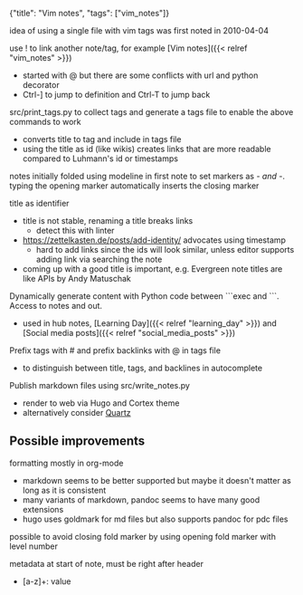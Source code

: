 {"title": "Vim notes", "tags": ["vim_notes"]}

idea of using a single file with vim tags was first noted in 2010-04-04

use ! to link another note/tag, for example [Vim notes]({{< relref "vim_notes" >}})
* started with @ but there are some conflicts with url and python decorator
* Ctrl-] to jump to definition and Ctrl-T to jump back

src/print_tags.py to collect tags and generate a tags file to enable the above commands to work
* converts title to tag and include in tags file
* using the title as id (like wikis) creates links that are more readable compared to Luhmann's id or timestamps

notes initially folded using modeline in first note to set markers as *- and -*.
typing the opening marker automatically inserts the closing marker

title as identifier
* title is not stable, renaming a title breaks links
  * detect this with linter
* https://zettelkasten.de/posts/add-identity/ advocates using timestamp
  * hard to add links since the ids will look similar, unless editor supports adding link via searching the note
* coming up with a good title is important, e.g. Evergreen note titles are like APIs by Andy Matuschak

Dynamically generate content with Python code between \```exec and \```. Access to notes and out.
* used in hub notes, [Learning Day]({{< relref "learning_day" >}}) and [Social media posts]({{< relref "social_media_posts" >}})

Prefix tags with # and prefix backlinks with @ in tags file
* to distinguish between title, tags, and backlines in autocomplete

Publish markdown files using src/write_notes.py
* render to web via Hugo and Cortex theme
* alternatively consider [Quartz](https://quartz.jzhao.xyz/)

## Possible improvements
formatting mostly in org-mode
* markdown seems to be better supported but maybe it doesn't matter as long as it is consistent
* many variants of markdown, pandoc seems to have many good extensions
* hugo uses goldmark for md files but also supports pandoc for pdc files

possible to avoid closing fold marker by using opening fold marker with level number

metadata at start of note, must be right after header
* [a-z]+: value
